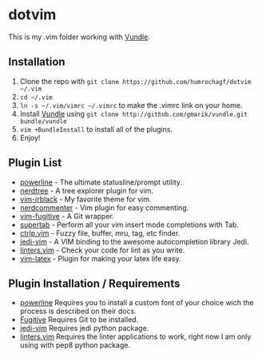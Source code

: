 # dotvim

This is my .vim folder working with [Vundle](https://github.com/gmarik/vundle).

## Installation

1. Clone the repo with `git clone https://github.com/humrochagf/dotvim ~/.vim`
2. `cd ~/.vim`
3. `ln -s ~/.vim/vimrc ~/.vimrc` to make the .vimrc link on your home.
4. Install [Vundle](https://github.com/gmarik/vundle) using `git clone http://github.com/gmarik/vundle.git bundle/vundle`
5. `vim +BundleInstall` to install all of the plugins.
6. Enjoy!

## Plugin List

* [powerline](https://github.com/Lokaltog/powerline) - The ultimate statusline/prompt utility.
* [nerdtree](https://github.com/scrooloose/nerdtree) - A tree explorer plugin for vim.
* [vim-irblack](https://github.com/wesgibbs/vim-irblack) - My favorite theme for vim.
* [nerdcommenter](https://github.com/scrooloose/nerdcommenter) - Vim plugin for easy commenting.
* [vim-fugitive](https://github.com/tpope/vim-fugitive) - A Git wrapper.
* [supertab](https://github.com/ervandew/supertab) - Perform all your vim insert mode completions with Tab.
* [ctrlp.vim](https://github.com/kien/ctrlp.vim) - Fuzzy file, buffer, mru, tag, etc finder.
* [jedi-vim](https://github.com/davidhalter/jedi-vim) - A VIM binding to the awesome autocompletion library Jedi.
* [linters.vim](https://github.com/maelstrom/linters.vim) - Check your code for lint as you write.
* [vim-latex](https://github.com/jcf/vim-latex) - Plugin for making your latex life easy.

## Plugin Installation / Requirements

* [powerline](https://github.com/Lokaltog/powerline) Requires you to install a custom font of your choice wich the process is described on their docs.
* [Fugitive](https://github.com/tpope/vim-fugitive) Requires Git to be installed.
* [jedi-vim](https://github.com/davidhalter/jedi-vim) Requires jedi python package.
* [linters.vim](https://github.com/maelstrom/linters.vim) Requires the linter applications to work, right now I am only using with pep8 python package.
